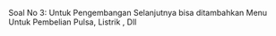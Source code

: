 Soal No 3:
Untuk Pengembangan Selanjutnya bisa ditambahkan Menu Untuk Pembelian Pulsa, Listrik , Dll
